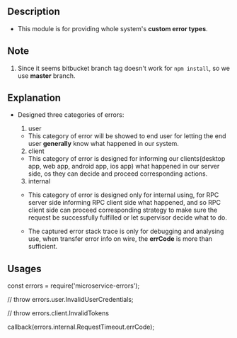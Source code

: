 ## Description

- This module is for providing whole system's **custom error types**.

## Note

1. Since it seems bitbucket branch tag doesn't work for `npm install`, so we use **master** branch.

## Explanation

- Designed three categories of errors:

  1. user

    - This category of error will be showed to end user for letting the end user **generally** know what happened in our system.

  2. client

    - This category of error is designed for informing our clients(desktop app, web app, android app, ios app) what happened in our server side, os they can decide and proceed corresponding actions.

  3. internal

    - This category of error is designed only for internal using, for RPC server side informing RPC client side what happened, and so RPC client side can proceed corresponding strategy to make sure the request be successfully fulfilled or let supervisor decide what to do.

    - The captured error stack trace is only for debugging and analysing use, when transfer error info on wire, the **errCode** is more than sufficient.

## Usages

  const errors = require('microservice-errors');

  // throw errors.user.InvalidUserCredentials;

  // throw errors.client.InvalidTokens

  callback(errors.internal.RequestTimeout.errCode);


